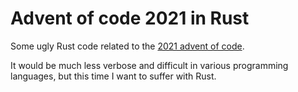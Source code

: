 # Advent of code 2021 in Rust

Some ugly Rust code related to the [2021 advent of code](https://adventofcode.com/2021/).

It would be much less verbose and difficult in various programming languages, but this time I want to suffer with Rust.